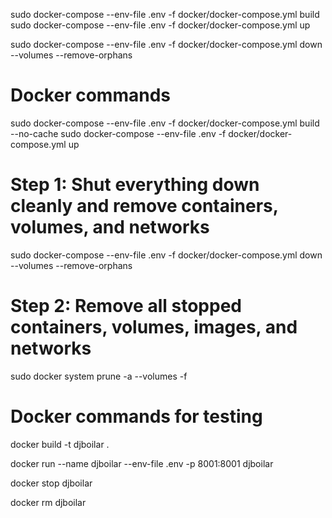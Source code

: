 sudo docker-compose --env-file .env -f docker/docker-compose.yml build
sudo docker-compose --env-file .env -f docker/docker-compose.yml up

sudo docker-compose --env-file .env -f docker/docker-compose.yml down --volumes --remove-orphans


# Docker commands
sudo docker-compose --env-file .env -f docker/docker-compose.yml build --no-cache
sudo docker-compose --env-file .env -f docker/docker-compose.yml up


# Step 1: Shut everything down cleanly and remove containers, volumes, and networks
sudo docker-compose --env-file .env -f docker/docker-compose.yml down --volumes --remove-orphans

# Step 2: Remove all stopped containers, volumes, images, and networks
sudo docker system prune -a --volumes -f



# Docker commands for testing
docker build -t djboilar .

docker run --name djboilar --env-file .env -p 8001:8001 djboilar

docker stop djboilar

docker rm djboilar